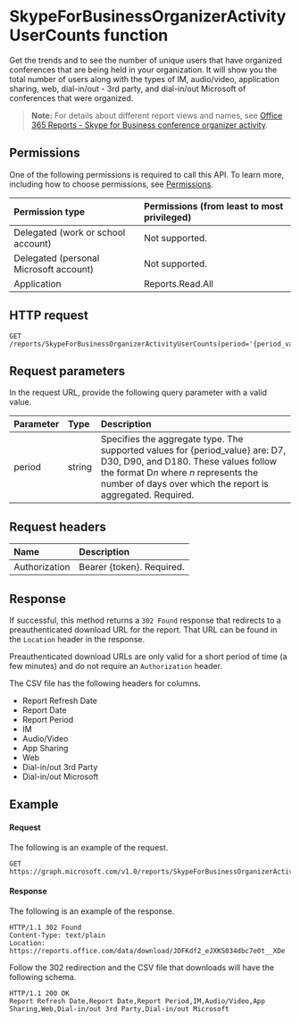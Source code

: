# SkypeForBusinessOrganizerActivityUserCounts function

Get the trends and to see the number of unique users that have organized conferences that are being held in your organization. It will show you the total number of users along with the types of IM, audio/video, application sharing, web, dial-in/out - 3rd party, and dial-in/out Microsoft of conferences that were organized.

> **Note:** For details about different report views and names, see [Office 365 Reports - Skype for Business conference organizer activity](https://support.office.com/client/Skype-for-Business-Online-conference-organized-activity-03a255d4-0e1d-4b24-b73d-7a62fae36254).

## Permissions

One of the following permissions is required to call this API. To learn more, including how to choose permissions, see [Permissions](../../../concepts/permissions_reference.md).

| Permission type                        | Permissions (from least to most privileged) |
| :------------------------------------- | :--------------------------------------- |
| Delegated (work or school account)     | Not supported.                           |
| Delegated (personal Microsoft account) | Not supported.                           |
| Application                            | Reports.Read.All                         |

## HTTP request

```http
GET /reports/SkypeForBusinessOrganizerActivityUserCounts(period='{period_value}')
```

## Request parameters

In the request URL, provide the following query parameter with a valid value.

| Parameter | Type   | Description                              |
| :-------- | :----- | :--------------------------------------- |
| period    | string | Specifies the aggregate type. The supported values for {period_value} are: D7, D30, D90, and D180. These values follow the format D*n* where *n* represents the number of days over which the report is aggregated. Required. |

## Request headers

| Name          | Description               |
| :------------ | :------------------------ |
| Authorization | Bearer {token}. Required. |

## Response

If successful, this method returns a `302 Found` response that redirects to a preauthenticated download URL for the report. That URL can be found in the `Location` header in the response.

Preauthenticated download URLs are only valid for a short period of time (a few minutes) and do not require an `Authorization` header.

The CSV file has the following headers for columns.

- Report Refresh Date
- Report Date
- Report Period
- IM
- Audio/Video
- App Sharing
- Web
- Dial-in/out 3rd Party
- Dial-in/out Microsoft

## Example

#### Request

The following is an example of the request.

```http
GET https://graph.microsoft.com/v1.0/reports/SkypeForBusinessOrganizerActivityUserCounts(period='D7')
```

#### Response

The following is an example of the response.

```http
HTTP/1.1 302 Found
Content-Type: text/plain
Location: https://reports.office.com/data/download/JDFKdf2_eJXKS034dbc7e0t__XDe
```

Follow the 302 redirection and the CSV file that downloads will have the following schema.

```http
HTTP/1.1 200 OK
Report Refresh Date,Report Date,Report Period,IM,Audio/Video,App Sharing,Web,Dial-in/out 3rd Party,Dial-in/out Microsoft
```
